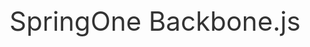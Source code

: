 SpringOne Backbone.js
=====================

<style scoped>
  h1 {
    font-weight: normal;
    font-size: 42px;
    color: #333;
  }
</style>

<script type="speaker-notes">
- Good luck, you're gonna need it!
</script>
